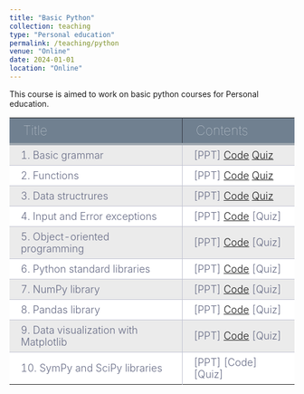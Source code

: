 ```yaml
---
title: "Basic Python"
collection: teaching
type: "Personal education"
permalink: /teaching/python
venue: "Online"
date: 2024-01-01
location: "Online"
---
```


This course is aimed to work on basic python courses for Personal education.

|Title|Contents|
|---------|----------|
|1. Basic grammar|[PPT]   [Code](https://colab.research.google.com/drive/1Rd_tpc8CWIoBp4rFEC6jJPtCDxrIAsun?usp=sharing)   [Quiz](https://colab.research.google.com/drive/1rHd2qsWPjb9oag62joyBAYOqEFgc76Ol?usp=sharing)|
|2. Functions|[PPT]   [Code](https://colab.research.google.com/drive/1OYKFa3NTg5BHm6gESJU-T3IytA697NUz?usp=sharing)   [Quiz](https://colab.research.google.com/drive/1hk8AxlhtZUxtMeGal5u3L240-cbHtjCq?usp=drive_link)|
|3. Data structrures|[PPT]   [Code](https://colab.research.google.com/drive/1l9ZpU-m6WyOPycc5THRr4GMgeRNkMsTU?usp=sharing)   [Quiz](https://colab.research.google.com/drive/1YF4_7JkboeYJINTR2XvxAsji0On4LELy?usp=sharing)|
|4. Input and Error exceptions|[PPT]   [Code](https://colab.research.google.com/drive/1xh7Omf54uo-bW_SDihUMzsHTGUhf8q5e?usp=sharing)   [Quiz]|
|5. Object-oriented programming|[PPT]   [Code](https://colab.research.google.com/drive/1aQsgklsHvU-jyk21YuPZsBkJLjykZ1ix?usp=sharing)   [Quiz]|
|6. Python standard libraries|[PPT]   [Code](https://colab.research.google.com/drive/1Xl2CyHwdwqzHwl4SNErrN_T5D2gCPX1P?usp=sharing)   [Quiz]|
|7. NumPy library|[PPT]   [Code](https://colab.research.google.com/drive/1o7gWZLFYNXE2ngSWMj_UAqbQgusJEMaz?usp=sharing)   [Quiz]|
|8. Pandas library|[PPT]   [Code](https://colab.research.google.com/drive/1g8hm5bAGSdOxvXKaQTpMfBkzekzHBPvh?usp=sharing)   [Quiz]|
|9. Data visualization with Matplotlib|[PPT]   [Code](https://colab.research.google.com/drive/1z4x6w_zaL8BzINtbXsUZtFzVKCQjrYq_?usp=sharing)   [Quiz]|
|10. SymPy and SciPy libraries|[PPT]   [Code]   [Quiz]|

<style type="text/css">
@import url('https://fonts.googleapis.com/css2?family=Josefin+Sans:wght@500&display=swap');


div.table-title {
  display: block;
  margin: auto;
  max-width: 600px;
  padding:3px;
  width: 100%;
}

.table-title h3 {
   color: #fafafa;
   font-size: 30px;
   font-weight: 400;
   font-style:normal;
   font-family: 'Josefin Sans', sans-serif;
   text-shadow: -1px -1px 1px rgba(0, 0, 0, 0.1);
   text-transform:uppercase;
}


/*** Table Styles **/

.table-fill {
  background: white;
  border-radius:3px;
  border-collapse: collapse;
  height: 100px;
  margin: auto;
  max-width: 600px;
  padding:5px;
  width: 100%;
  box-shadow: 0 5px 10px rgba(0, 0, 0, 0.1);
  animation: float 5s infinite;
}
 
th {
  color:#D5DDE5;;
  background:#708090;
  border-bottom:4px solid #9ea7af;
  border-right: 1px solid #343a45;
  font-size:23px;
  font-weight: 100;
  padding: 8px 24px;
  text-align:left;
  text-shadow: 0 1px 1px rgba(0, 0, 0, 0.1);
  vertical-align:middle;
}

th:first-child {
  border-top-left-radius:3px;
}
 
th:last-child {
  border-top-right-radius:3px;
  border-right:none;
}
  
tr {
  border-top: 1px solid #C1C3D1;
  border-bottom-: 1px solid #C1C3D1;
  color:#666B85;
  font-size:16px;
  font-weight:normal;
}
 
tr:hover td {
  background:#4E5066;
  color:#FFFFFF;
  border-top: 1px solid #22262e;
}
 
tr:first-child {
  border-top:none;
}

tr:last-child {
  border-bottom:none;
}
 
tr:nth-child(odd) td {
  background:#EBEBEB;
}
 
tr:nth-child(odd):hover td {
  background:#4E5066;
}

tr:last-child td:first-child {
  border-bottom-left-radius:3px;
}
 
tr:last-child td:last-child {
  border-bottom-right-radius:3px;
}
 
td {
  background:#FFFFFF;
  padding: 7px 20px;
  text-align:left;
  vertical-align:middle;
  font-weight:300;
  font-size:18px;
  border-right: 1px solid #C1C3D1;
}

td:last-child {
  border-right: 0px;
}

th.text-left {
  text-align: left;
}

th.text-center {
  text-align: center;
}

th.text-right {
  text-align: right;
}

td.text-left {
  text-align: left;
}

td.text-center {
  text-align: center;
}

td.text-right {
  text-align: right;
}
</style>
